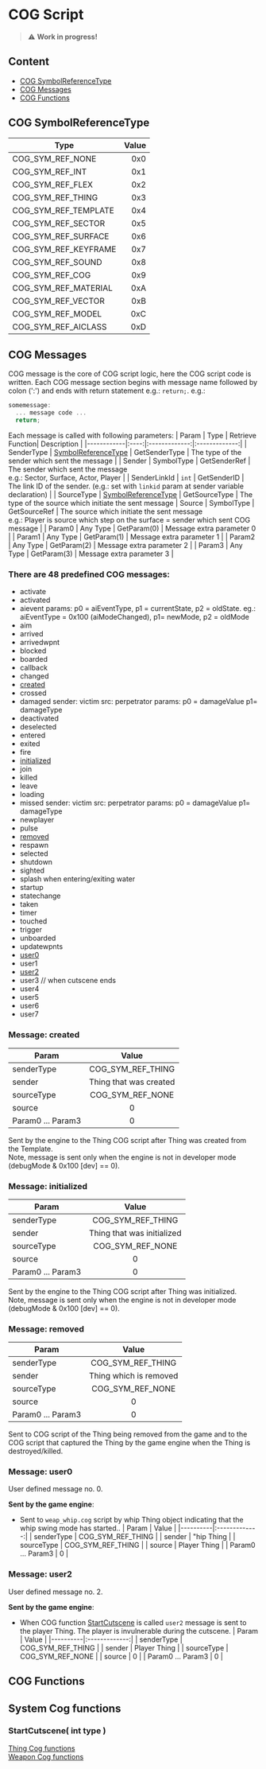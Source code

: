 # COG Script
> :warning: **Work in progress!**
## Content
- [COG SymbolReferenceType](#cog-symbolreferencetype)
- [COG Messages](#cog-messages)
- [COG Functions](#cog-functions)

## COG SymbolReferenceType
| Type   | Value |
|----------|-------------:|
| COG_SYM_REF_NONE | 0x0 |
|  COG_SYM_REF_INT | 0x1 |
|  COG_SYM_REF_FLEX | 0x2 |
|  COG_SYM_REF_THING |0x3 |
|  COG_SYM_REF_TEMPLATE | 0x4 |
|  COG_SYM_REF_SECTOR  | 0x5 |
|  COG_SYM_REF_SURFACE | 0x6
|  COG_SYM_REF_KEYFRAME| 0x7 |
|  COG_SYM_REF_SOUND  | 0x8 |
|  COG_SYM_REF_COG | 0x9 |
|  COG_SYM_REF_MATERIAL | 0xA |
|  COG_SYM_REF_VECTOR | 0xB |
|  COG_SYM_REF_MODEL | 0xC |
|  COG_SYM_REF_AICLASS | 0xD |

## COG Messages
COG message is the core of COG script logic, here the COG script code is written. Each COG message section begins with message name followed by colon (':') and ends with return statement e.g.: `return;`.
e.g.:
```C
somemessage:
  ... message code ...
  return;
```
Each message is called with following parameters:
| Param | Type | Retrieve Function| Description |
|------------|:----:|:-------------:|:-------------:|
| SenderType | [SymbolReferenceType](#cog-symbolreferencetype) | GetSenderType | The type of the sender which sent the message |
| Sender | SymbolType | GetSenderRef | The sender which sent the message<br/>e.g.: Sector, Surface, Actor, Player |
| SenderLinkId | `int` | GetSenderID | The link ID of the sender. (e.g.: set with `linkid` param at sender variable declaration) |
| SourceType | [SymbolReferenceType](#cog-symbolreferencetype) | GetSourceType | The type of the source which initiate the sent message |
 Source | SymbolType | GetSourceRef | The source which initiate the sent message<br/>e.g.: Player is source which step on the surface = sender which sent COG message |
| Param0 | Any Type | GetParam(0) | Message extra parameter 0 |
| Param1 | Any Type | GetParam(1) | Message extra parameter 1 |
| Param2 | Any Type | GetParam(2) | Message extra parameter 2 |
| Param3 | Any Type | GetParam(3) | Message extra parameter 3 |


### There are 48 predefined COG messages:
 * activate
 * activated
 * aievent params: p0 = aiEventType, p1 = currentState, p2 =   oldState. eg.: aiEventType = 0x100 (aiModeChanged), p1= newMode, p2 = oldMode
 * aim
 * arrived
 * arrivedwpnt
 * blocked
 * boarded
 * callback
 * changed
 * [created](#message-initialized)
 * crossed
 * damaged     sender: victim src: perpetrator params: p0 = damageValue p1= damageType
 * deactivated
 * deselected
 * entered
 * exited
 * fire
 * [initialized](#message-initialized)
 * join
 * killed
 * leave
 * loading
 * missed   sender: victim src: perpetrator params: p0 = damageValue p1= damageType
 * newplayer
 * pulse
 * [removed](#message-removed)
 * respawn
 * selected
 * shutdown
 * sighted
 * splash     when entering/exiting water
 * startup
 * statechange
 * taken
 * timer
 * touched
 * trigger
 * unboarded
 * updatewpnts
 * [user0](#message-user0)
 * user1
 * [user2](#message-user2)
 * user3 // when cutscene ends
 * user4
 * user5
 * user6
 * user7

### Message: created
| Param   | Value |
|----------|:-------------:|
| senderType | COG_SYM_REF_THING |
| sender | Thing that was created |
| sourceType | COG_SYM_REF_NONE |
| source | 0 |
| Param0 ... Param3 | 0 |

Sent by the engine to the Thing COG script after Thing was created from the Template.  
Note, message is sent only when the engine is not in developer mode (debugMode & 0x100 [dev] == 0).

### Message: initialized
| Param   | Value |
|----------|:-------------:|
| senderType | COG_SYM_REF_THING |
| sender | Thing that was initialized |
| sourceType | COG_SYM_REF_NONE |
| source | 0 |
| Param0 ... Param3 | 0 |

Sent by the engine to the Thing COG script after Thing was initialized.  
Note, message is sent only when the engine is not in developer mode (debugMode & 0x100 [dev] == 0).

### Message: removed
| Param   | Value |
|----------|:-------------:|
| senderType | COG_SYM_REF_THING |
| sender | Thing which is removed |
| sourceType | COG_SYM_REF_NONE |
| source | 0 |
| Param0 ... Param3 | 0 |

Sent to COG script of the Thing being removed from the game and to the COG script that captured the Thing by the game engine when the Thing is destroyed/killed.

### Message: user0
User defined message no. 0.

**Sent by the game engine**:
  * Sent to `weap_whip.cog` script by whip Thing object indicating that the whip swing mode has started..
    | Param   | Value |
    |----------|:-------------:|
    | senderType | COG_SYM_REF_THING |
    | sender | "hip Thing |
    | sourceType | COG_SYM_REF_THING |
    | source | Player Thing |
    | Param0 ... Param3 | 0 |

### Message: user2
User defined message no. 2.

**Sent by the game engine**:
  * When COG function [StartCutscene](#startcutscene-int-type-) is called `user2` message is sent to the player Thing. The player is invulnerable during the cutscene.
    | Param   | Value |
    |----------|:-------------:|
    | senderType | COG_SYM_REF_THING |
    | sender | Player Thing |
    | sourceType | COG_SYM_REF_NONE |
    | source | 0 |
    | Param0 ... Param3 | 0 |



## COG Functions
## System Cog functions
### StartCutscene( int type )
[Thing Cog functions](cog/thing.md)  
[Weapon Cog functions](cog/weapon.md)
